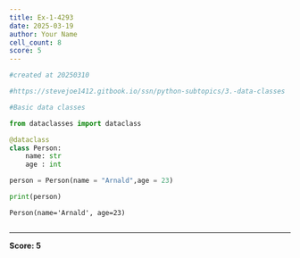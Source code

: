 ```yaml
---
title: Ex-1-4293
date: 2025-03-19
author: Your Name
cell_count: 8
score: 5
---
```


```python
#created at 20250310
```


```python
#https://stevejoe1412.gitbook.io/ssn/python-subtopics/3.-data-classes
```


```python
#Basic data classes
```


```python
from dataclasses import dataclass
```


```python
@dataclass
class Person:
    name: str
    age : int
```


```python
person = Person(name = "Arnald",age = 23)
```


```python
print(person)
```

    Person(name='Arnald', age=23)



```python

```


---
**Score: 5**